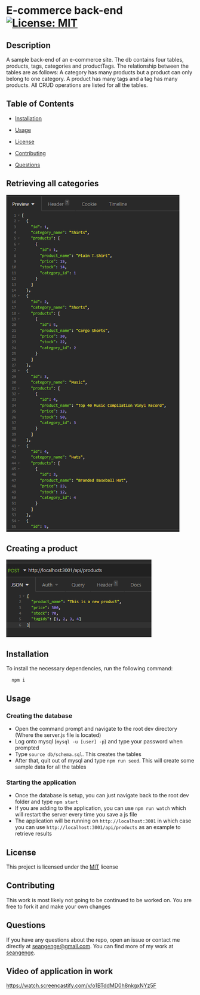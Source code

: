 # E-commerce back-end [![License: MIT](https://img.shields.io/badge/License-MIT-yellow.svg)](https://opensource.org/licenses/MIT)

## Description
A sample back-end of an e-commerce site. The db contains four tables, products, tags, categories and productTags. The relationship between the tables are as follows: A category has many products but a product can only belong to one category. A product has many tags and a tag has many products. All CRUD operations are listed for all the tables.

## Table of Contents
- [Installation](#installation)
  
- [Usage](#usage)
  
- [License](#license)
  
- [Contributing](#contributing)
  
- [Questions](#questions)

## Retrieving all categories
![](./Assets/get_all_categories.PNG)

## Creating a product
![](./Assets/creating_product.PNG)

## Installation
To install the necessary dependencies, run the following command:
```
  npm i
```

## Usage
### Creating the database
 - Open the command prompt and navigate to the root dev directory (Where the server.js file is located)
 - Log onto mysql (```mysql -u [user] -p```) and type your password when prompted
 - Type ```source db/schema.sql```. This creates the tables
 - After that, quit out of mysql and type ```npm run seed```. This will create some sample data for all the tables
 
### Starting the application
- Once the database is setup, you can just navigate back to the root dev folder and type ```npm start```
- If you are adding to the application, you can use ```npm run watch``` which will restart the server every time you save a js file
- The application will be running on ```http://localhost:3001``` in which case you can use ```http://localhost:3001/api/products``` as an example to retrieve results

## License
This project is licensed under the [MIT](https://opensource.org/licenses/MIT) license

## Contributing
This work is most likely not going to be continued to be worked on. You are free to fork it and make your own changes

## Questions
If you have any questions about the repo, open an issue or contact me directly at seangenge@gmail.com. You can find more of my work at [seangenge](https://github.com/seangenge).

## Video of application in work
https://watch.screencastify.com/v/o1BTddMD0h8nkgxNYz5F